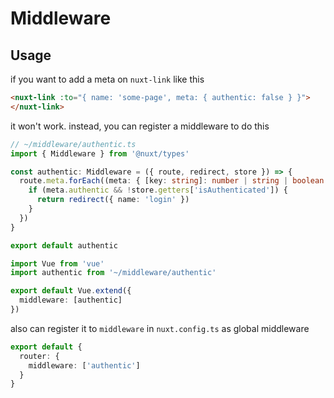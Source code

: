 # Middleware

## Usage

if you want to add a meta on `nuxt-link` like this

```html
<nuxt-link :to="{ name: 'some-page', meta: { authentic: false } }">
</nuxt-link>
```

it won't work.
instead, you can register a middleware to do this

```typescript
// ~/middleware/authentic.ts
import { Middleware } from '@nuxt/types'

const authentic: Middleware = ({ route, redirect, store }) => {
  route.meta.forEach((meta: { [key: string]: number | string | boolean }) => {
    if (meta.authentic && !store.getters['isAuthenticated']) {
      return redirect({ name: 'login' })
    }
  })
}

export default authentic
```

```typescript
import Vue from 'vue'
import authentic from '~/middleware/authentic'

export default Vue.extend({
  middleware: [authentic]
})
```

also can register it to `middleware` in `nuxt.config.ts` as global middleware

```typescript
export default {
  router: {
    middleware: ['authentic']
  }
}
```
